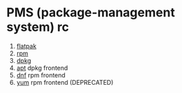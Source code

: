 # PMS (package-management system) rc

1. [flatpak][]
2. [rpm][]
3. [dpkg][]
4. [apt][] dpkg frontend
5. [dnf][] rpm frontend
6. [yum][] rpm frontend (DEPRECATED)

[apt]: https://salsa.debian.org/apt-team/apt
[dnf]: https://github.com/rpm-software-management/dnf
[dpkg]: https://wiki.debian.org/teams/dpkg
[flatpak]: https://github.com/flatpak/flatpak
[rpm]: https://github.com/rpm-software-management/rpm
[yum]: https://github.com/rpm-software-management/yum
